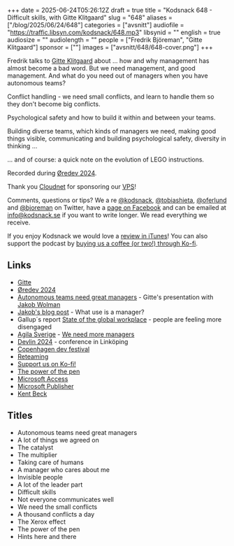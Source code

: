 +++
date = 2025-06-24T05:26:12Z
draft = true
title = "Kodsnack 648 - Difficult skills, with Gitte Klitgaard"
slug = "648"
aliases = ["/blog/2025/06/24/648"]
categories = ["avsnitt"]
audiofile = "https://traffic.libsyn.com/kodsnack/648.mp3"
libsynid = ""
english = true
audiosize = ""
audiolength = ""
people = ["Fredrik Björeman", "Gitte Klitgaard"]
sponsor = [""]
images = ["avsnitt/648/648-cover.png"]
+++

Fredrik talks to [Gitte Klitgaard](https://nativewired.com/) about … how and why management has almost become a bad word. But we need management, and good management. And what do you need out of managers when you have autonomous teams?

Conflict handling - we need small conflicts, and learn to handle them so they don't become big conflicts.

Psychological safety and how to build it within and between your teams.

Building diverse teams, which kinds of managers we need, making good things visible, communicating and building psychological safety, diversity in thinking …

… and of course: a quick note on the evolution of LEGO instructions.

Recorded during [Øredev 2024](https://archive.oredev.org/2024/#/).

Thank you [Cloudnet](http://www.cloudnet.se) for sponsoring our [VPS](http://en.wikipedia.org/wiki/Virtual_private_server)!

Comments, questions or tips? We a	re [@kodsnack](https://www.twitter.com/kodsnack), [@tobiashieta](https://www.twitter.com/tobiashieta), [@oferlund](https://twitter.com/oferlund) and [@bjoreman](https://www.twitter.com/bjoreman) on Twitter, have a [page on Facebook](https://www.facebook.com/kodsnack) and can be emailed at [info@kodsnack.se](mailto:info@kodsnack.se) if you want to write longer. We read everything we receive.

If you enjoy Kodsnack we would love a [review in iTunes](http://itunes.apple.com/se/podcast/kodsnack/id561631498?l=en)! You can also support the podcast by <a href="https://ko-fi.com/kodsnack" rel="payment">buying us a coffee (or two!) through Ko-fi</a>.

## Links ##
* [Gitte](https://nativewired.com/)
* [Øredev 2024](https://archive.oredev.org/2024/#/)
*  [Autonomous teams need great managers](https://www.youtube.com/watch?v=0xY4_Ui4E-Y) - Gitte's presentation with [Jakob Wolman](https://dk.linkedin.com/in/jakobwolman)
* [Jakob's blog post](https://jakobwolman.medium.com/what-use-is-a-manager-19c3dd52fc02) - What use is a manager?
* Gallup´s report [State of the global workplace](https://www.gallup.com/workplace/349484/state-of-the-global-workplace.aspx) - people are feeling more disengaged
* [Agila Sverige](https://agilasverige.lovable.app/) - [We need more managers](https://www.youtube.com/watch?v=vR1_r20iAWc)
* [Devlin 2024](https://events.responsive.se/tidigare-arrangemang/devlin2024/devlin2024-konferensdagen?view=Events&id=137&task=civicrm/event/info&reset=1) - conference in Linköping
* [Copenhagen dev festival](https://ndccopenhagen.com/)
* [Reteaming](https://agilealliance.org/resources/experience-reports/dynamic-reteaming-how-we-thrive-by-rebuilding-teams/)
* [Support us on Ko-fi!](https://ko-fi.com/kodsnack)
* [The power of the pen](https://www.scientificamerican.com/article/the-power-of-the-pen/)
* [Microsoft Access](https://en.wikipedia.org/wiki/Microsoft_Access)
* [Microsoft Publisher](https://en.wikipedia.org/wiki/Microsoft_Publisher)
* [Kent Beck](https://kentbeck.com/)

## Titles ##
* Autonomous teams need great managers
* A lot of things we agreed on
* The catalyst
* The multiplier
* Taking care of humans
* A manager who cares about me
* Invisible people
* A lot of the leader part
* Difficult skills
* Not everyone communicates well
* We need the small conflicts
* A thousand conflicts a day
* The Xerox effect
* The power of the pen
* Hints here and there